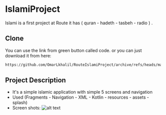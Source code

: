 # IslamiProject

Islami is a first project at Route it has ( quran - hadeth - tasbeh - radio ) .

## Clone

You can use the link from green button called code.
or you can just download it from here:

```bash
https://github.com/OmarLkhalil/RouteIslamiProject/archive/refs/heads/master.zip
```

## Project Description

 - It's a simple islamic application with simple 5 screens and navigation
 - Used (Fragments - Navigation - XML - Kotlin - resources - assets - splash)
 - Screen shots:
 ![alt text](https://github.com/OmarLkhalil/RouteIslamiProject/blob/master/Images/Screenshot%20(7).png)

